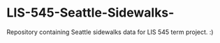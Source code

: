 # LIS-545-Seattle-Sidewalks-
Repository containing Seattle sidewalks data for LIS 545 term project. :)
